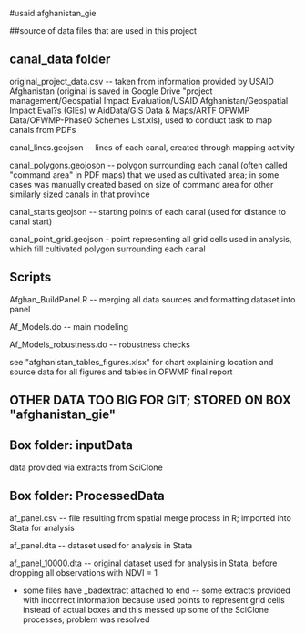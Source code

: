 #usaid afghanistan_gie

##source of data files that are used in this project

## canal_data folder

original_project_data.csv -- taken from information provided by USAID Afghanistan (original is saved in Google Drive "project management/Geospatial Impact Evaluation/USAID Afghanistan/Geospatial Impact Eval?s (GIEs) w AidData/GIS Data & Maps/ARTF OFWMP Data/OFWMP-Phase0 Schemes List.xls), used to conduct task to map canals from PDFs

canal_lines.geojson -- lines of each canal, created through mapping activity

canal_polygons.geojoson -- polygon surrounding each canal (often called "command area" in PDF maps) that we used as cultivated area; in some cases was manually created based on size of command area for other similarly sized canals in that province

canal_starts.geojson -- starting points of each canal (used for distance to canal start)

canal_point_grid.geojson - point representing all grid cells used in analysis, which fill cultivated polygon surrounding each canal


## Scripts

Afghan_BuildPanel.R -- merging all data sources and formatting dataset into panel

Af_Models.do -- main modeling 

Af_Models_robustness.do -- robustness checks

see "afghanistan_tables_figures.xlsx" for chart explaining location and source data for all figures and tables in OFWMP final report


## OTHER DATA TOO BIG FOR GIT; STORED ON BOX "afghanistan_gie"

## Box folder: inputData

data provided via extracts from SciClone

## Box folder: ProcessedData

af_panel.csv -- file resulting from spatial merge process in R; imported into Stata for analysis

af_panel.dta -- dataset used for analysis in Stata

af_panel_10000.dta -- original dataset used for analysis in Stata, before dropping all observations with NDVI = 1

- some files have _badextract attached to end -- some extracts provided with incorrect information because used points to represent grid cells instead of actual boxes and this messed up some of the SciClone processes; problem was resolved



